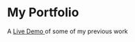 # My Portfolio

<p>A <a href = "https://zacktram.github.io"> Live Demo </a> of some of my previous work </p>
